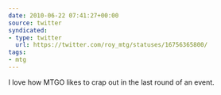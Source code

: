 ```yaml
---
date: 2010-06-22 07:41:27+00:00
source: twitter
syndicated:
- type: twitter
  url: https://twitter.com/roy_mtg/statuses/16756365800/
tags:
- mtg
---
```


I love how MTGO likes to crap out in the last round of an event.